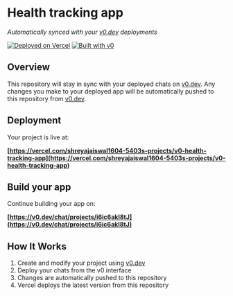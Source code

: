 # Health tracking app

*Automatically synced with your [v0.dev](https://v0.dev) deployments*

[![Deployed on Vercel](https://img.shields.io/badge/Deployed%20on-Vercel-black?style=for-the-badge&logo=vercel)](https://vercel.com/shreyajaiswal1604-5403s-projects/v0-health-tracking-app)
[![Built with v0](https://img.shields.io/badge/Built%20with-v0.dev-black?style=for-the-badge)](https://v0.dev/chat/projects/i6ic6akl8tJ)

## Overview

This repository will stay in sync with your deployed chats on [v0.dev](https://v0.dev).
Any changes you make to your deployed app will be automatically pushed to this repository from [v0.dev](https://v0.dev).

## Deployment

Your project is live at:

**[https://vercel.com/shreyajaiswal1604-5403s-projects/v0-health-tracking-app](https://vercel.com/shreyajaiswal1604-5403s-projects/v0-health-tracking-app)**

## Build your app

Continue building your app on:

**[https://v0.dev/chat/projects/i6ic6akl8tJ](https://v0.dev/chat/projects/i6ic6akl8tJ)**

## How It Works

1. Create and modify your project using [v0.dev](https://v0.dev)
2. Deploy your chats from the v0 interface
3. Changes are automatically pushed to this repository
4. Vercel deploys the latest version from this repository
